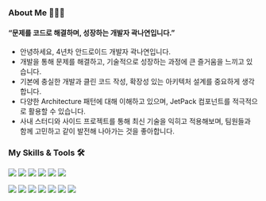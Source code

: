 ### About Me 👩🏻‍💻

#### “문제를 코드로 해결하며, 성장하는 개발자 곽나연입니다.”

- 안녕하세요, 4년차 안드로이드 개발자 곽나연입니다.
- 개발을 통해 문제를 해결하고, 기술적으로 성장하는 과정에 큰 즐거움을 느끼고 있습니다.
- 기본에 충실한 개발과 클린 코드 작성, 확장성 있는 아키텍처 설계를 중요하게 생각합니다.
- 다양한 Architecture 패턴에 대해 이해하고 있으며, JetPack 컴포넌트를 적극적으로 활용할 수 있습니다.
- 사내 스터디와 사이드 프로젝트를 통해 최신 기술을 익히고 적용해보며, 팀원들과 함께 고민하고 같이 발전해 나아가는 것을 좋아합니다.


  
### My Skills & Tools 🛠
<img src="https://img.shields.io/badge/Android-3DDC84?style=flat-square&logo=Android&logoColor=white"/></a>
<img src="https://img.shields.io/badge/Kotlin-7F52FF?style=flat-square&logo=Kotlin&logoColor=white"/></a>
<img src="https://img.shields.io/badge/Java-007396?style=flat-square&logo=Java&logoColor=white"/></a>
<img src="https://img.shields.io/badge/Jetpack Compose-4285F4?style=flat-square&logo=jetpackcompose&logoColor=white"/></a>
<img src="https://img.shields.io/badge/Flutter-02569B?style=flat-square&logo=Flutter&logoColor=white"/></a>
<img src="https://img.shields.io/badge/Dart-0175C2?style=flat-square&logo=dart&logoColor=white"/></a>

<img src="https://img.shields.io/badge/Android Studio-3DDC84?style=flat-square&logo=Android Studio&logoColor=white"/></a>
<img src="https://img.shields.io/badge/Visual Studio Code-007ACC?style=flat-square&logo=Visual Studio Code&logoColor=white"/></a>
<img src="https://img.shields.io/badge/Github-181717?style=flat-square&logo=github&logoColor=white"/></a>
<img src="https://img.shields.io/badge/Subversion-809CC9?style=flat-square&logo=subversion&logoColor=white"/></a>
<img src="https://img.shields.io/badge/Xcode-147EFB?style=flat-square&logo=Xcode&logoColor=white"/></a>
<img src="https://img.shields.io/badge/Firebase-FFCA28?style=flat-square&logo=Firebase&logoColor=white"/></a>
<img src="https://img.shields.io/badge/Postman-FF6C37?style=flat-square&logo=Postman&logoColor=white"/></a>
